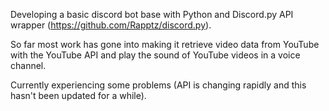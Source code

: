 Developing a basic discord bot base with Python and Discord.py API wrapper (https://github.com/Rapptz/discord.py).

So far most work has gone into making it retrieve video data from YouTube with the YouTube API and play the sound of YouTube videos in a voice channel.

Currently experiencing some problems (API is changing rapidly and this hasn't been updated for a while).

